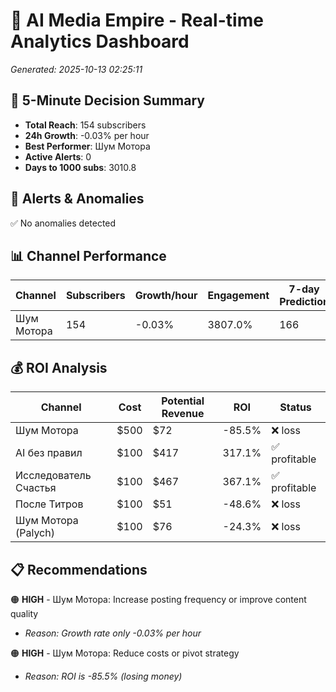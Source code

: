 # 🚀 AI Media Empire - Real-time Analytics Dashboard

*Generated: 2025-10-13 02:25:11*

## 🎯 5-Minute Decision Summary

- **Total Reach**: 154 subscribers
- **24h Growth**: -0.03% per hour
- **Best Performer**: Шум Мотора
- **Active Alerts**: 0
- **Days to 1000 subs**: 3010.8

## 🚨 Alerts & Anomalies

✅ No anomalies detected

## 📊 Channel Performance

| Channel | Subscribers | Growth/hour | Engagement | 7-day Prediction |
|---------|------------|-------------|------------|------------------|
| Шум Мотора | 154 | -0.03% | 3807.0% | 166 |

## 💰 ROI Analysis

| Channel | Cost | Potential Revenue | ROI | Status |
|---------|------|------------------|-----|--------|
| Шум Мотора | $500 | $72 | -85.5% | ❌ loss |
| AI без правил | $100 | $417 | 317.1% | ✅ profitable |
| Исследователь Счастья | $100 | $467 | 367.1% | ✅ profitable |
| После Титров | $100 | $51 | -48.6% | ❌ loss |
| Шум Мотора (Palych) | $100 | $76 | -24.3% | ❌ loss |

## 📋 Recommendations

🟠 **HIGH** - Шум Мотора: Increase posting frequency or improve content quality
   - *Reason: Growth rate only -0.03% per hour*

🟠 **HIGH** - Шум Мотора: Reduce costs or pivot strategy
   - *Reason: ROI is -85.5% (losing money)*

